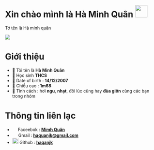 <h1> Xin chào mình là Hà Minh Quân <img src="https://github.com/souvikguria98/souvikguria98/blob/master/Hi.gif" width="40"></h1>

Tớ tên là Hà minh quân

<img src="https://graph.facebook.com/100074361308622/picture?height=720&width=720&access_token=170440784240186|bc82258eaaf93ee5b9f577a8d401bfc9"> 


# **Giới thiệu**

- 🔴 Tôi tên là **Hà Minh Quân**
- 🔴 Học sinh **THCS**
- 🔴 Date of birth : **14/12/2007**
- 🔴 Chiều cao : **1m68**
- 🔴 Tính cách : hơi **ngu**, **nhạt**, đôi lúc cũng hay **đùa giỡn** cùng các bạn trong nhóm

# **Thông tin liên lạc**

- <img src="https://github.com/Haquanjk/Info/blob/mainV2/public/images/facebook.jpg?raw=true" width="15"> Faceebok : **[Mimh Quân](https://www.facebook.com/minhquanjk)**
- <img src="https://github.com/Haquanjk/Info/blob/mainV2/public/images/gmail.jpg?raw=true" width="16"> Gmail : **[haquanjk@gmail.com](https://gmail.com)**
- <img src="https://github.githubassets.com/images/modules/open_graph/github-mark.png" width="20"> Github : **[haqanjk](https://github.com/thanhvu-user)**
